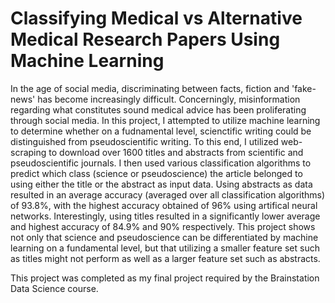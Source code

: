 # Classifying Medical vs Alternative Medical Research Papers Using Machine Learning

In the age of social media, discriminating between facts, fiction and 'fake-news' has become increasingly difficult. Concerningly, misinformation regarding what
constitutes sound medical advice has been proliferating through social media. In this project, I attempted to utilize machine learning to determine whether on a 
fudnamental level, scienctific writing could be distinguished from pseudoscientific writing. To this end, I utilized web-scraping to download over 1600 titles and 
abstracts from scientific and pseudoscientific journals. I then used various classification algorithms to predict which class (science or pseudoscience) the article belonged to
using either the title or the abstract as input data. Using abstracts as data resulted in an average accuracy (averaged over all classification algorithms) of 93.8%,
with the highest accuracy obtained of 96% using artifical neural networks. Interestingly, using titles resulted in a significantly lower average and highest 
accuracy of 84.9% and 90% respectively. This project shows not only that science and pseudoscience can be differentiated by machine learning on a fundamental level,
but that utilizing a smaller feature set such as titles might not perform as well as a larger feature set such as abstracts.

This project was completed as my final project required by the Brainstation Data Science course. 
